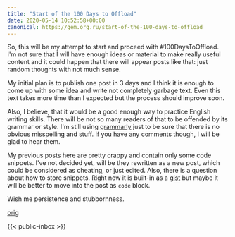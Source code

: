 ```yaml
---
title: "Start of the 100 Days to Offload"
date: 2020-05-14 10:52:58+00:00
canonical: https://gem.org.ru/start-of-the-100-days-to-offload
---
```

 So, this will be my attempt to start and proceed with #100DaysToOffload. I'm not sure that I will have enough ideas or material to make really useful content and it could happen that there will appear posts like that: just random thoughts with not much sense.

My initial plan is to publish one post in 3 days and I think it is enough to come up with some idea and write not completely garbage text. Even this text takes more time than I expected but the process should improve soon.

Also, I believe, that it would be a good enough way to practice English writing skills. There will be not so many readers of that to be offended by its grammar or style. I'm still using [grammarly](https://grammarly.com) just to be sure that there is no obvious misspelling and stuff. If you have any comments though, I will be glad to hear them.

My previous posts here are pretty crappy and contain only some code snippets. I've not decided yet, will be they rewritten as a new post, which could be considered as cheating, or just edited. Also, there is a question about how to store snippets. Right now it is built-in as a [gist](https://gist.github.com/) but maybe it will be better to move into the post as `code` block.

Wish me persistence and stubbornness.
 

 [orig](https://gem.org.ru/start-of-the-100-days-to-offload) 

 {{< public-inbox \>}}